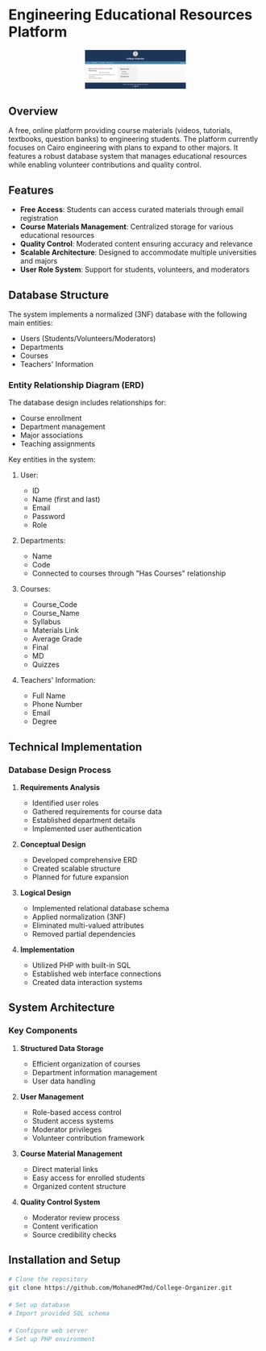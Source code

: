 # Engineering Educational Resources Platform

<p align="center">
  <img src="./images/CollegeOrganizerHomePage.png" alt="Platform Logo" width="200"/>
</p>

## Overview
A free, online platform providing course materials (videos, tutorials, textbooks, question banks) to engineering students. The platform currently focuses on Cairo engineering with plans to expand to other majors. It features a robust database system that manages educational resources while enabling volunteer contributions and quality control.

## Features
- **Free Access**: Students can access curated materials through email registration
- **Course Materials Management**: Centralized storage for various educational resources
- **Quality Control**: Moderated content ensuring accuracy and relevance
- **Scalable Architecture**: Designed to accommodate multiple universities and majors
- **User Role System**: Support for students, volunteers, and moderators

## Database Structure
The system implements a normalized (3NF) database with the following main entities:
- Users (Students/Volunteers/Moderators)
- Departments
- Courses
- Teachers' Information

### Entity Relationship Diagram (ERD)
The database design includes relationships for:
- Course enrollment
- Department management
- Major associations
- Teaching assignments

Key entities in the system:
1. User:
   - ID
   - Name (first and last)
   - Email
   - Password
   - Role

2. Departments:
   - Name
   - Code
   - Connected to courses through "Has Courses" relationship

3. Courses:
   - Course_Code
   - Course_Name
   - Syllabus
   - Materials Link
   - Average Grade
   - Final
   - MD
   - Quizzes

4. Teachers' Information:
   - Full Name
   - Phone Number
   - Email
   - Degree

## Technical Implementation

### Database Design Process
1. **Requirements Analysis**
   - Identified user roles
   - Gathered requirements for course data
   - Established department details
   - Implemented user authentication

2. **Conceptual Design**
   - Developed comprehensive ERD
   - Created scalable structure
   - Planned for future expansion

3. **Logical Design**
   - Implemented relational database schema
   - Applied normalization (3NF)
   - Eliminated multi-valued attributes
   - Removed partial dependencies

4. **Implementation**
   - Utilized PHP with built-in SQL
   - Established web interface connections
   - Created data interaction systems

## System Architecture

### Key Components
1. **Structured Data Storage**
   - Efficient organization of courses
   - Department information management
   - User data handling

2. **User Management**
   - Role-based access control
   - Student access systems
   - Moderator privileges
   - Volunteer contribution framework

3. **Course Material Management**
   - Direct material links
   - Easy access for enrolled students
   - Organized content structure

4. **Quality Control System**
   - Moderator review process
   - Content verification
   - Source credibility checks

## Installation and Setup

```bash
# Clone the repository
git clone https://github.com/MohanedM7md/College-Organizer.git

# Set up database
# Import provided SQL schema

# Configure web server
# Set up PHP environment
